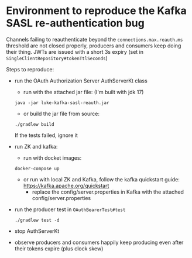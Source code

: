 # Environment to reproduce the Kafka SASL re-authentication bug

Channels failing to reauthenticate beyond the `connections.max.reauth.ms` threshold are not closed properly, producers and consumers keep doing their thing.
JWTs are issued with a short 3s expiry (set in `SingleClientRepository#tokenTtlSeconds`)

Steps to reproduce:
* run the OAuth Authorization Server AuthServerKt class
   - run with the attached jar file: (I'm built with jdk 17)
   ```
   java -jar luke-kafka-sasl-reauth.jar
   ```
   - or build the jar file from source:
   ```
   ./gradlew build
   ```
   If the tests failed, ignore it
* run ZK and kafka:
  - run with docket images:
  ```
  docker-compose up
  ```
  - or run with local ZK and Kafka, follow the kafka quickstart guide: https://kafka.apache.org/quickstart
      - replace the config/server.properties in Kafka with the attached config/server.properties
  
* run the producer test in `OAuthBearerTest#test`
  ```
  ./gradlew test -d 
  ```
* stop AuthServerKt
* observe producers and consumers happily keep producing even after their tokens expire (plus clock skew)
